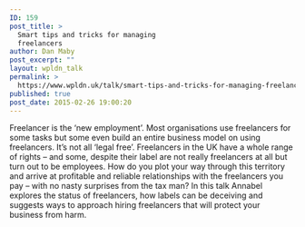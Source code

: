 ```yaml
---
ID: 159
post_title: >
  Smart tips and tricks for managing
  freelancers
author: Dan Maby
post_excerpt: ""
layout: wpldn_talk
permalink: >
  https://www.wpldn.uk/talk/smart-tips-and-tricks-for-managing-freelancers
published: true
post_date: 2015-02-26 19:00:20
---
```

Freelancer is the ‘new employment’. Most organisations use freelancers for some tasks but some even build an entire business model on using freelancers. It’s not all ‘legal free’. Freelancers in the UK have a whole range of rights – and some, despite their label are not really freelancers at all but turn out to be employees. How do you plot your way through this territory and arrive at profitable and reliable relationships with the freelancers you pay – with no nasty surprises from the tax man? In this talk Annabel explores the status of freelancers, how labels can be deceiving and suggests ways to approach hiring freelancers that will protect your business from harm.